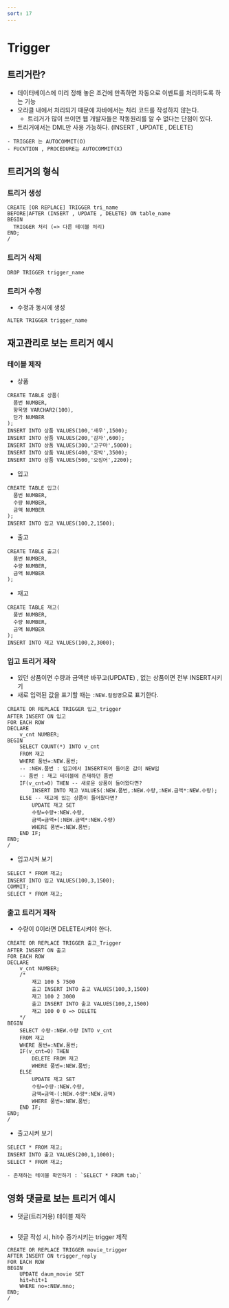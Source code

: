 ```yaml
---
sort: 17
---
```


# Trigger

## 트리거란?
- 데이터베이스에 미리 정해 놓은 조건에 만족하면 자동으로 이벤트를 처리하도록 하는 기능
- 오라클 내에서 처리되기 때문에 자바에서는 처리 코드를 작성하지 않는다. 
  - 트리거가 많이 쓰이면 웹 개발자들은 작동원리를 알 수 없다는 단점이 있다. 
- 트리거에서는 DML만 사용 가능하다. (INSERT , UPDATE , DELETE)


```tip
- TRIGGER 는 AUTOCOMMIT(O)
- FUCNTION , PROCEDURE는 AUTOCOMMIT(X)
```

## 트리거의 형식

### 트리거 생성

```ORACLE
CREATE [OR REPLACE] TRIGGER tri_name
BEFORE|AFTER (INSERT , UPDATE , DELETE) ON table_name
BEGIN
  TRIGGER 처리 (=> 다른 테이블 처리)
END;
/
```

### 트리거 삭제

```oracle
DROP TRIGGER trigger_name
```

### 트리거 수정
- 수정과 동시에 생성

```oracle
ALTER TRIGGER trigger_name
```

## 재고관리로 보는 트리거 예시

### 테이블 제작

- 상품

```ORACLE
CREATE TABLE 상품(
  품번 NUMBER,
  항목명 VARCHAR2(100),
  단가 NUMBER
);
INSERT INTO 상품 VALUES(100,'새우',1500);
INSERT INTO 상품 VALUES(200,'감자',600);
INSERT INTO 상품 VALUES(300,'고구마',5000);
INSERT INTO 상품 VALUES(400,'호박',3500);
INSERT INTO 상품 VALUES(500,'오징어',2200);
```


- 입고

```ORACLE
CREATE TABLE 입고(
  품번 NUMBER,
  수량 NUMBER,
  금액 NUMBER
);
INSERT INTO 입고 VALUES(100,2,1500);
```

- 출고

```ORACLE
CREATE TABLE 출고(
  품번 NUMBER,
  수량 NUMBER,
  금액 NUMBER
);
```

- 재고

```ORACLE
CREATE TABLE 재고(
  품번 NUMBER,
  수량 NUMBER,
  금액 NUMBER
);
INSERT INTO 재고 VALUES(100,2,3000);
```

### 입고 트리거 제작
- 있던 상품이면 수량과 금액만 바꾸고(UPDATE) , 없는 상품이면 전부 INSERT시키기
- 새로 입력된 값을 표기할 때는 `:NEW.컬럼명`으로 표기한다.

```ORACLE
CREATE OR REPLACE TRIGGER 입고_trigger
AFTER INSERT ON 입고
FOR EACH ROW
DECLARE
    v_cnt NUMBER;
BEGIN
    SELECT COUNT(*) INTO v_cnt
    FROM 재고
    WHERE 품번=:NEW.품번;
    -- :NEW.품번 : 입고에서 INSERT되어 들어온 값이 NEW임
    -- 품번 : 재고 테이블에 존재하던 품번
    IF(v_cnt=0) THEN -- 새로운 상품이 들어왔다면?
        INSERT INTO 재고 VALUES(:NEW.품번,:NEW.수량,:NEW.금액*:NEW.수량);
    ELSE -- 재고에 있는 상품이 들어왔다면?
        UPDATE 재고 SET
        수량=수량+:NEW.수량,
        금액=금액+(:NEW.금액*:NEW.수량)
        WHERE 품번=:NEW.품번;
    END IF;
END;
/
```

- 입고시켜 보기

```ORACLE
SELECT * FROM 재고;
INSERT INTO 입고 VALUES(100,3,1500);
COMMIT;
SELECT * FROM 재고;
```

### 출고 트리거 제작
- 수량이 0이라면 DELETE시켜야 한다.

```ORACLE
CREATE OR REPLACE TRIGGER 출고_Trigger
AFTER INSERT ON 출고 
FOR EACH ROW 
DECLARE 
    v_cnt NUMBER;
    /*
        재고 100 5 7500
        출고 INSERT INTO 출고 VALUES(100,3,1500)
        재고 100 2 3000
        출고 INSERT INTO 출고 VALUES(100,2,1500)
        재고 100 0 0 => DELETE
    */
BEGIN
    SELECT 수량-:NEW.수량 INTO v_cnt
    FROM 재고 
    WHERE 품번=:NEW.품번;
    IF(v_cnt=0) THEN
        DELETE FROM 재고
        WHERE 품번=:NEW.품번;
    ELSE
        UPDATE 재고 SET
        수량=수량-:NEW.수량,
        금액=금액-(:NEW.수량*:NEW.금액)
        WHERE 품번=:NEW.품번;
    END IF;
END;
/
```

- 출고시켜 보기

```ORACLE
SELECT * FROM 재고;
INSERT INTO 출고 VALUES(200,1,1000);
SELECT * FROM 재고;
```


```tip
- 존재하는 테이블 확인하기 : `SELECT * FROM tab;`
```

## 영화 댓글로 보는 트리거 예시

- 댓글(트리거용) 테이블 제작

```oracle
```

- 댓글 작성 시, hit수 증가시키는 trigger 제작

```oracle
CREATE OR REPLACE TRIGGER movie_trigger
AFTER INSERT ON trigger_reply
FOR EACH ROW
BEGIN
    UPDATE daum_movie SET 
    hit=hit+1
    WHERE no=:NEW.mno;
END;
/
```
